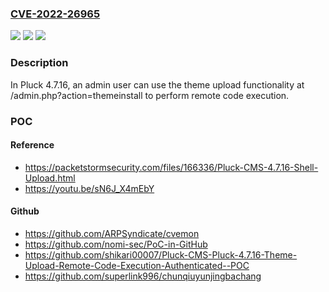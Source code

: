 ### [CVE-2022-26965](https://cve.mitre.org/cgi-bin/cvename.cgi?name=CVE-2022-26965)
![](https://img.shields.io/static/v1?label=Product&message=n%2Fa&color=blue)
![](https://img.shields.io/static/v1?label=Version&message=n%2Fa&color=blue)
![](https://img.shields.io/static/v1?label=Vulnerability&message=n%2Fa&color=brighgreen)

### Description

In Pluck 4.7.16, an admin user can use the theme upload functionality at /admin.php?action=themeinstall to perform remote code execution.

### POC

#### Reference
- https://packetstormsecurity.com/files/166336/Pluck-CMS-4.7.16-Shell-Upload.html
- https://youtu.be/sN6J_X4mEbY

#### Github
- https://github.com/ARPSyndicate/cvemon
- https://github.com/nomi-sec/PoC-in-GitHub
- https://github.com/shikari00007/Pluck-CMS-Pluck-4.7.16-Theme-Upload-Remote-Code-Execution-Authenticated--POC
- https://github.com/superlink996/chunqiuyunjingbachang

